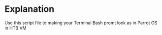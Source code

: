 # Explanation
Use this script file to making your Terminal Bash promt look as in Parrot OS in HTB VM
